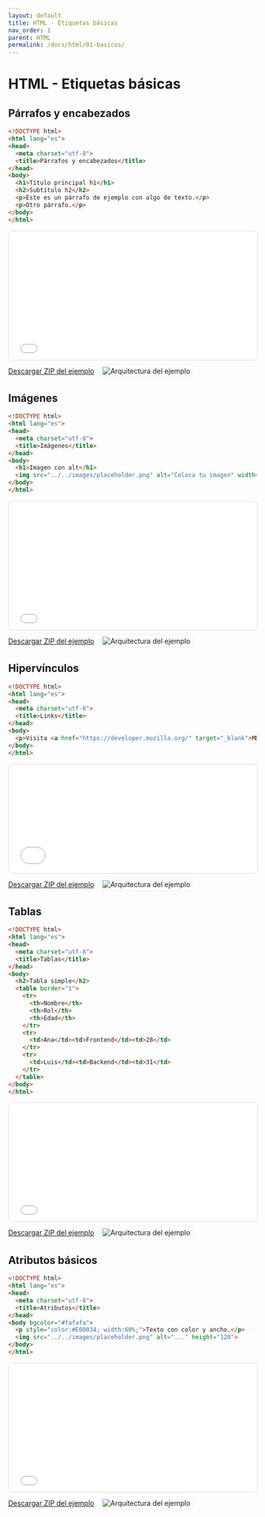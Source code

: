 ```yaml
---
layout: default
title: HTML - Etiquetas básicas
nav_order: 1
parent: HTML
permalink: /docs/html/01-basicos/
---
```


# HTML - Etiquetas básicas

## Párrafos y encabezados
```html
<!DOCTYPE html>
<html lang="es">
<head>
  <meta charset="utf-8">
  <title>Párrafos y encabezados</title>
</head>
<body>
  <h1>Título principal h1</h1>
  <h2>Subtítulo h2</h2>
  <p>Este es un párrafo de ejemplo con algo de texto.</p>
  <p>Otro párrafo.</p>
</body>
</html>
```
<iframe src="{{ '/assets/examples/html/01_parrafos_encabezados.html' | relative_url }}" width="100%" height="260" style="border:1px solid #ddd;border-radius:8px;"></iframe>
<div style="display:flex;align-items:center;gap:12px;margin:8px 0 16px;"><a class="btn" href="{{ '/assets/zips/01_parrafos_encabezados.zip' | relative_url }}">Descargar ZIP del ejemplo</a><img src="{{ '/assets/diagrams/01_parrafos_encabezados.svg' | relative_url }}" alt="Arquitectura del ejemplo" style="max-height:140px;border:1px solid #eee;padding:4px;border-radius:6px;background:#fff;"></div>


## Imágenes
```html
<!DOCTYPE html>
<html lang="es">
<head>
  <meta charset="utf-8">
  <title>Imágenes</title>
</head>
<body>
  <h1>Imagen con alt</h1>
  <img src="../../images/placeholder.png" alt="Coloca tu imagen" width="240">
</body>
</html>
```
<iframe src="{{ '/assets/examples/html/02_imagenes.html' | relative_url }}" width="100%" height="260" style="border:1px solid #ddd;border-radius:8px;"></iframe>
<div style="display:flex;align-items:center;gap:12px;margin:8px 0 16px;"><a class="btn" href="{{ '/assets/zips/02_imagenes.zip' | relative_url }}">Descargar ZIP del ejemplo</a><img src="{{ '/assets/diagrams/02_imagenes.svg' | relative_url }}" alt="Arquitectura del ejemplo" style="max-height:140px;border:1px solid #eee;padding:4px;border-radius:6px;background:#fff;"></div>


## Hipervínculos
```html
<!DOCTYPE html>
<html lang="es">
<head>
  <meta charset="utf-8">
  <title>Links</title>
</head>
<body>
  <p>Visita <a href="https://developer.mozilla.org/" target="_blank">MDN</a>.</p>
</body>
</html>
```
<iframe src="{{ '/assets/examples/html/03_links.html' | relative_url }}" width="100%" height="220" style="border:1px solid #ddd;border-radius:8px;"></iframe>
<div style="display:flex;align-items:center;gap:12px;margin:8px 0 16px;"><a class="btn" href="{{ '/assets/zips/03_links.zip' | relative_url }}">Descargar ZIP del ejemplo</a><img src="{{ '/assets/diagrams/03_links.svg' | relative_url }}" alt="Arquitectura del ejemplo" style="max-height:140px;border:1px solid #eee;padding:4px;border-radius:6px;background:#fff;"></div>


## Tablas
```html
<!DOCTYPE html>
<html lang="es">
<head>
  <meta charset="utf-8">
  <title>Tablas</title>
</head>
<body>
  <h2>Tabla simple</h2>
  <table border="1">
    <tr>
      <th>Nombre</th>
      <th>Rol</th>
      <th>Edad</th>
    </tr>
    <tr>
      <td>Ana</td><td>Frontend</td><td>28</td>
    </tr>
    <tr>
      <td>Luis</td><td>Backend</td><td>31</td>
    </tr>
  </table>
</body>
</html>
```
<iframe src="{{ '/assets/examples/html/04_tablas.html' | relative_url }}" width="100%" height="240" style="border:1px solid #ddd;border-radius:8px;"></iframe>
<div style="display:flex;align-items:center;gap:12px;margin:8px 0 16px;"><a class="btn" href="{{ '/assets/zips/04_tablas.zip' | relative_url }}">Descargar ZIP del ejemplo</a><img src="{{ '/assets/diagrams/04_tablas.svg' | relative_url }}" alt="Arquitectura del ejemplo" style="max-height:140px;border:1px solid #eee;padding:4px;border-radius:6px;background:#fff;"></div>


## Atributos básicos
```html
<!DOCTYPE html>
<html lang="es">
<head>
  <meta charset="utf-8">
  <title>Atributos</title>
</head>
<body bgcolor="#fafafa">
  <p style="color:#E00034; width:60%;">Texto con color y ancho.</p>
  <img src="../../images/placeholder.png" alt="..." height="120">
</body>
</html>
```
<iframe src="{{ '/assets/examples/html/05_atributos.html' | relative_url }}" width="100%" height="260" style="border:1px solid #ddd;border-radius:8px;"></iframe>
<div style="display:flex;align-items:center;gap:12px;margin:8px 0 16px;"><a class="btn" href="{{ '/assets/zips/05_atributos.zip' | relative_url }}">Descargar ZIP del ejemplo</a><img src="{{ '/assets/diagrams/05_atributos.svg' | relative_url }}" alt="Arquitectura del ejemplo" style="max-height:140px;border:1px solid #eee;padding:4px;border-radius:6px;background:#fff;"></div>
